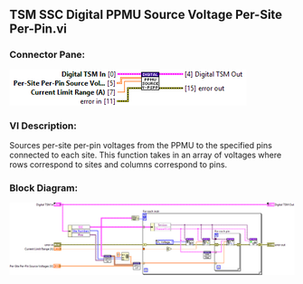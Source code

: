 ## **TSM SSC Digital PPMU Source Voltage Per-Site Per-Pin.vi**
### Connector Pane:
![alt text](/docs/images/Instrument%20Control/Digital/PPMU/TSM%20SSC%20Digital%20PPMU%20Source%20Voltage%20Per-Site%20Per-Pin.vic.png "TSM SSC Digital PPMU Source Voltage Per-Site Per-Pin.vi connector pane")

### VI Description:
Sources per-site per-pin voltages from the PPMU to the specified pins connected to each site. This  function takes in an array of voltages where rows correspond to sites and columns correspond to pins.

### Block Diagram:
![alt text](/docs/images/Instrument%20Control/Digital/PPMU/TSM%20SSC%20Digital%20PPMU%20Source%20Voltage%20Per-Site%20Per-Pin.vid.png "TSM SSC Digital PPMU Source Voltage Per-Site Per-Pin.vi block diagram")
